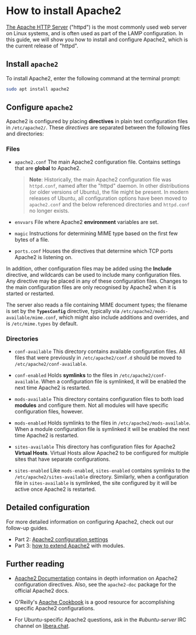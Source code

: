 # How to install Apache2

[The Apache HTTP Server](https://httpd.apache.org/) ("httpd") is the most commonly used web server on Linux systems, and is often used as part of the LAMP configuration. In this guide, we will show you how to install and configure Apache2, which is the current release of "httpd".

## Install `apache2`

To install Apache2, enter the following command at the terminal prompt:

```bash
sudo apt install apache2
```

## Configure `apache2`

Apache2 is configured by placing **directives** in plain text configuration files in `/etc/apache2/`. These *directives* are separated between the following files and directories:

### Files

- `apache2.conf`
  The main Apache2 configuration file. Contains settings that are **global** to Apache2.

  > **Note**: Historically, the main Apache2 configuration file was `httpd.conf`, named after the "httpd" daemon. In other distributions (or older versions of Ubuntu), the file might be present. In modern releases of Ubuntu, all configuration options have been moved to `apache2.conf` and the below referenced directories and `httpd.conf` no longer exists.

- `envvars`
  File where Apache2 **environment** variables are set.

- `magic`
  Instructions for determining MIME type based on the first few bytes of a file.

- `ports.conf`
  Houses the directives that determine which TCP ports Apache2 is listening on.

In addition, other configuration files may be added using the **Include** directive, and wildcards can be used to include many configuration files. Any directive may be placed in any of these configuration files. Changes to the main configuration files are only recognised by Apache2 when it is started or restarted.

The server also reads a file containing MIME document types; the filename is set by the **`TypesConfig`** directive, typically via `/etc/apache2/mods-available/mime.conf`, which might also include additions and overrides, and is `/etc/mime.types` by default.

### Directories

- `conf-available`
  This directory contains available configuration files. All files that were previously in `/etc/apache2/conf.d` should be moved to `/etc/apache2/conf-available`.

- `conf-enabled`
  Holds **symlinks** to the files in `/etc/apache2/conf-available`. When a configuration file is symlinked, it will be enabled the next time Apache2 is restarted.

- `mods-available`
  This directory contains configuration files to both load **modules** and configure them. Not all modules will have specific configuration files, however.

- `mods-enabled`
  Holds symlinks to the files in `/etc/apache2/mods-available`. When a module configuration file is symlinked it will be enabled the next time Apache2 is restarted.

- `sites-available`
  This directory has configuration files for Apache2 **Virtual Hosts**. Virtual Hosts allow Apache2 to be configured for multiple sites that have separate configurations.

- `sites-enabled`
  Like `mods-enabled`, `sites-enabled` contains symlinks to the `/etc/apache2/sites-available` directory. Similarly, when a configuration file in `sites-available` is symlinked, the site configured by it will be active once Apache2 is restarted.

## Detailed configuration

For more detailed information on configuring Apache2, check out our follow-up guides.
- Part 2: [Apache2 configuration settings](how-to-configure-apache2-settings.md)
- Part 3: [how to extend Apache2](how-to-use-apache2-modules.md) with modules.

## Further reading

- [Apache2 Documentation](https://httpd.apache.org/docs/2.4/) contains in depth information on Apache2 configuration directives. Also, see the `apache2-doc` package for the official Apache2 docs.

- O'Reilly's [Apache Cookbook](http://shop.oreilly.com/product/9780596529949.do) is a good resource for accomplishing specific Apache2 configurations.

- For Ubuntu-specific Apache2 questions, ask in the *\#ubuntu-server* IRC channel on [libera.chat](https://libera.chat/).
